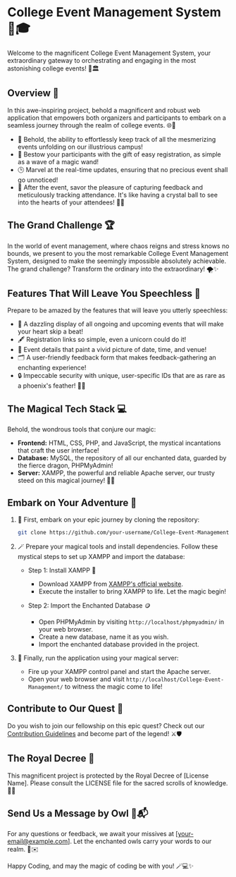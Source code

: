 # College Event Management System 🌟🎓

Welcome to the magnificent College Event Management System, your extraordinary gateway to orchestrating and engaging in the most astonishing college events! 🎉🏛️

## Overview 🚀

In this awe-inspiring project, behold a magnificent and robust web application that empowers both organizers and participants to embark on a seamless journey through the realm of college events. 🌐🤹

- 📅 Behold, the ability to effortlessly keep track of all the mesmerizing events unfolding on our illustrious campus!
- 🎫 Bestow your participants with the gift of easy registration, as simple as a wave of a magic wand!
- 🕒 Marvel at the real-time updates, ensuring that no precious event shall go unnoticed!
- 📝 After the event, savor the pleasure of capturing feedback and meticulously tracking attendance. It's like having a crystal ball to see into the hearts of your attendees! 💖🔮

## The Grand Challenge 🏆

In the world of event management, where chaos reigns and stress knows no bounds, we present to you the most remarkable College Event Management System, designed to make the seemingly impossible absolutely achievable. The grand challenge? Transform the ordinary into the extraordinary! 🌪️✨

## Features That Will Leave You Speechless 🤩

Prepare to be amazed by the features that will leave you utterly speechless:

- 📢 A dazzling display of all ongoing and upcoming events that will make your heart skip a beat!
- 🖋️ Registration links so simple, even a unicorn could do it!
- 📅 Event details that paint a vivid picture of date, time, and venue!
- 🗂️ A user-friendly feedback form that makes feedback-gathering an enchanting experience!
- 🔒 Impeccable security with unique, user-specific IDs that are as rare as a phoenix's feather! 🦄🔐

## The Magical Tech Stack 💻

Behold, the wondrous tools that conjure our magic:

- **Frontend:** HTML, CSS, PHP, and JavaScript, the mystical incantations that craft the user interface!
- **Database:** MySQL, the repository of all our enchanted data, guarded by the fierce dragon, PHPMyAdmin!
- **Server:** XAMPP, the powerful and reliable Apache server, our trusty steed on this magical journey! 🐉🏹

## Embark on Your Adventure 🚀

1. 🏰 First, embark on your epic journey by cloning the repository:
   ```bash
   git clone https://github.com/your-username/College-Event-Management.git
   
2. 🪄 Prepare your magical tools and install dependencies. Follow these mystical steps to set up XAMPP and import the database:

   - Step 1: Install XAMPP 🧙
     - Download XAMPP from [XAMPP's official website](https://www.apachefriends.org/index.html).
     - Execute the installer to bring XAMPP to life. Let the magic begin!
     
   - Step 2: Import the Enchanted Database 🪙
     - Open PHPMyAdmin by visiting `http://localhost/phpmyadmin/` in your web browser.
     - Create a new database, name it as you wish.
     - Import the enchanted database provided in the project.

3. 🎩 Finally, run the application using your magical server:

   - Fire up your XAMPP control panel and start the Apache server.
   - Open your web browser and visit `http://localhost/College-Event-Management/` to witness the magic come to life!

## Contribute to Our Quest 🤝

Do you wish to join our fellowship on this epic quest? Check out our [Contribution Guidelines](CONTRIBUTING.md) and become part of the legend! ⚔️🛡️

## The Royal Decree 📜

This magnificent project is protected by the Royal Decree of [License Name]. Please consult the LICENSE file for the sacred scrolls of knowledge. 🏰📖

## Send Us a Message by Owl 🦉📬

For any questions or feedback, we await your missives at [your-email@example.com]. Let the enchanted owls carry your words to our realm. 💌✉️

Happy Coding, and may the magic of coding be with you! 🪄💻✨
